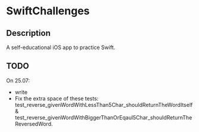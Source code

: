 # SwiftChallenges

## Description
A self-educational iOS app to practice Swift.

## TODO
On 25.07:
- write 
- Fix the extra space of these tests: test_reverse_givenWordWithLessThan5Char_shouldReturnTheWordItself & test_reverse_givenWordWithBiggerThanOrEqaul5Char_shouldReturnTheReversedWord.



